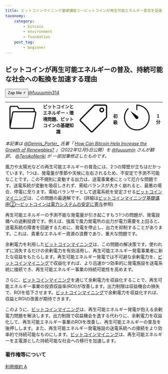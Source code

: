 ```yaml
---
title: ビットコインマイニング基礎講座③〜ビットコインが再生可能エネルギー普及を促進？
taxonomy:
    category:
        - bitcoin
        - environment
        - foundation
    post_tag:
        - beginner
---
```


## ビットコインが再生可能エネルギーの普及、持続可能な社会への転換を加速する理由

<div><button class="zap-button" data-npub="npub1u3rz86hzjejkh54mg04u20sxe62ps3nhtqy987n6yqv6sx52uhjsnkn4se" data-relays="wss://relay.damus.io,wss://relay.snort.social,wss://nostr.wine,wss://relay.nostr.band">Zap Me ⚡</button><a href="https://twitter.com/fuuuumin314">@fuuuumin314</a></div>

|  ![Category](/_images/category.png)  |  ビットコインとエネルギー・環境問題、ビットコインの基礎知識 |  ![Tag](/_images/tag.png)  | 初級  | ![Time](/_images/timer.png)  |  1分  |
| ---- | ---- | ---- | ---- | ---- | ---- |

*本記事は [@Dennis_Porter_](https://twitter.com/Dennis_Porter_) 氏著「 [How Can Bitcoin Help Increase the Growth of Renewables?](https://www.satoshiaction.io/post/how-can-bitcoin-help-increase-the-growth-of-renewables) 」（2022年12月5日公開）を [@fuuuumin](https://twitter.com/fuuuumin314) さんが翻訳、  [@TerukoNeriki](https://twitter.com/TerukoNeriki) が 一部加筆修正したものです。*

風力や太陽光などの再生可能エネルギーの普及には、2つの障壁が立ちはだかっています。1つは、発電量が季節や天候に左右されるため、不安定で予測不可能なことです。この不規則に変動する出力は、送電事業者にとって厄介な問題です。送電系統が変動を吸収しきれず、需給バランスが大きく崩れると、最悪の場合、停電に至ります。需給バランサーとして送電系統を安定させる[ビットコインマイニング](https://lostinbitcoin.jp.testrs.jp/staging/glossary/glossary-ma/#mining)は、この問題の最適解です。(詳細は[ビットコインマイニング基礎講座②〜ビットコインは電力システムの安定に寄与](https://lostinbitcoin.jp.testrs.jp/staging/bitcoin/how_can_bitcoin_balance_the_grid/)参照)

再生可能エネルギーの予測不能な発電量が引き起こすもう1つの問題が、発電設備への過剰投資です。例えば、強風で風力発電所の出力が電力需要を上回ると、送電系統の障害を回避するために、発電を停止し、出力を抑制することがあります。これは、貴重なエネルギー資源の浪費であり、重大な問題です。

余剰電力を利用した[ビットコインマイニング](https://lostinbitcoin.jp.testrs.jp/staging/glossary/glossary-ma/#mining)は、この問題の解決策です。使われずに消失するだけの余剰電力を有効活用し、再生可能エネルギー発電事業者に新たな収益をもたらします。再生可能エネルギー発電では不可避な余剰電力を、[ビットコインマイニング](https://lostinbitcoin.jp.testrs.jp/staging/glossary/glossary-ma/#mining)で収益化すれば、より迅速かつ効率的に発電施設を送電系統に接続でき、再生可能エネルギー事業の持続可能性を高めます。

さらに、[ビットコインマイニング](https://lostinbitcoin.jp.testrs.jp/staging/glossary/glossary-ma/#mining)を通じて余剰電力を収益化することで、再生可能エネルギー事業の投資収益率(ROI)が改善します。出力制限は収益機会の損失で、ROIを低下させます。[ビットコインマイニング](https://lostinbitcoin.jp.testrs.jp/staging/glossary/glossary-ma/#mining)で余剰電力を収益化すれば、収益とROIの改善が期待できます。

このように、[ビットコインマイニング](https://lostinbitcoin.jp.testrs.jp/staging/glossary/glossary-ma/#mining)は、再生可能エネルギー発電が抱える余剰電力問題を解決します。出力制限で収益機会を逸する代わりに、余剰電力を収益化して、再生可能エネルギー事業のROIを改善し、再生可能エネルギーの普及を後押しします。また、再生可能エネルギー発電施設の送電系統への接続をより効率的で持続可能なものにします。[ビットコインマイニング](https://lostinbitcoin.jp/glossary.testrs.jp/staging/glossary-ma/#mining)は、再生可能エネルギーを主電源とした持続可能な社会への移行を加速します。

### 著作権等について
[利用規約 A](https://lostinbitcoin.jp/copyright/#uaa)
